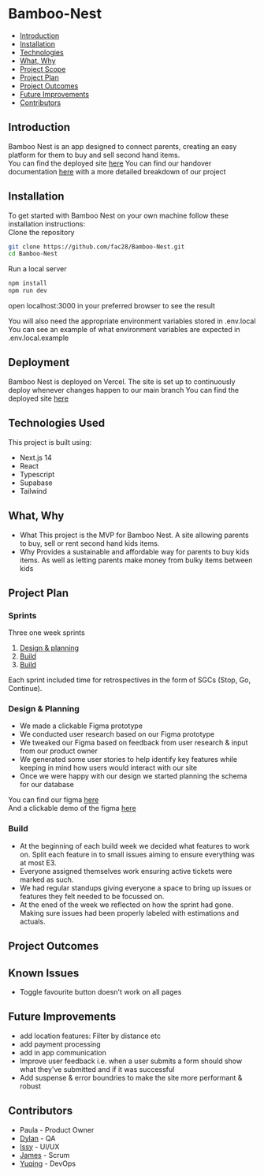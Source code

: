 # Bamboo-Nest

- [Introduction](#introduction)
- [Installation](#installation)
- [Technologies](#technologies-used)
- [What, Why](#what-why)
- [Project Scope](#project-scope)
- [Project Plan](#project-plan)
- [Project Outcomes](#project-outcomes)
- [Future Improvements](#future-improvements)
- [Contributors](#contributors)


## Introduction
Bamboo Nest is an app designed to connect parents, creating an easy platform for them to buy and sell second hand items.  
You can find the deployed site [here](https://bamboo-nest.vercel.app/)
You can find our handover documentation [here](https://github.com/fac28/Bamboo-Nest/blob/main/handover.md) with a more detailed breakdown of our project

## Installation
To get started with Bamboo Nest on your own machine follow these installation instructions:  
Clone the repository
```bash
git clone https://github.com/fac28/Bamboo-Nest.git
cd Bamboo-Nest
```
Run a local server
```bash
npm install
npm run dev
```
open localhost:3000 in your preferred browser to see the result

You will also need the appropriate environment variables stored in .env.local  
You can see an example of what environment variables are expected in .env.local.example

## Deployment
Bamboo Nest is deployed on Vercel. 
The site is set up to continuously deploy whenever changes happen to our main branch
You can find the deployed site [here](https://bamboo-nest.vercel.app/)
## Technologies Used
This project is built using:
- Next.js 14
- React
- Typescript
- Supabase
- Tailwind

## What, Why
- What
This project is the MVP for Bamboo Nest. A site allowing parents to buy, sell or rent second hand kids items.
- Why
Provides a sustainable and affordable way for parents to buy kids items. As well as letting parents make money from bulky items between kids

## Project Plan
### Sprints
Three one week sprints
1. [Design & planning](#design&plansprint)
2. [Build](#buildsprint)
3. [Build](#buildsprint)

Each sprint included time for retrospectives in the form of SGCs (Stop, Go, Continue).
<a id="design&plansprint"></a>
### Design & Planning
- We made a clickable Figma prototype
- We conducted user research based on our Figma prototype
- We tweaked our Figma based on feedback from user research & input from our product owner
- We generated some user stories to help identify key features while keeping in mind how users would interact with our site
- Once we were happy with our design we started planning the schema for our database

You can find our figma [here](https://www.figma.com/file/YrH22CiugdfKC6y2keBdQ7/Bamboo-Nest?type=design&node-id=0-1&mode=design&t=6nC2z4hOBZhYQ3AV-0)  
And a clickable demo of the figma [here](https://www.figma.com/proto/YrH22CiugdfKC6y2keBdQ7/Bamboo-Nest?type=design&node-id=6-6&t=6nC2z4hOBZhYQ3AV-0&scaling=scale-down&page-id=0%3A1&starting-point-node-id=6%3A6&show-proto-sidebar=1)
<a id="buildsprint"></a>
### Build
- At the beginning of each build week we decided what features to work on. Split each feature in to small issues aiming to ensure everything was at most E3.
- Everyone assigned themselves work ensuring active tickets were marked as such.
- We had regular standups giving everyone a space to bring up issues or features they felt needed to be focussed on.
- At the ened of the week we reflected on how the sprint had gone. Making sure issues had been properly labeled with estimations and actuals.

## Project Outcomes
## Known Issues
- Toggle favourite button doesn't work on all pages
## Future Improvements
- add location features: Filter by distance etc
- add payment processing
- add in app communication
- Improve user feedback i.e. when a user submits a form should show what they've submitted and if it was successful
- Add suspense & error boundries to make the site more performant & robust
## Contributors
- Paula - Product Owner
- [Dylan](https://github.com/dylancobb) - QA
- [Issy](https://github.com/isobelbutler) - UI/UX
- [James](https://github.com/JamesESS) - Scrum
- [Yuqing](https://github.com/yuqingwwang) - DevOps
